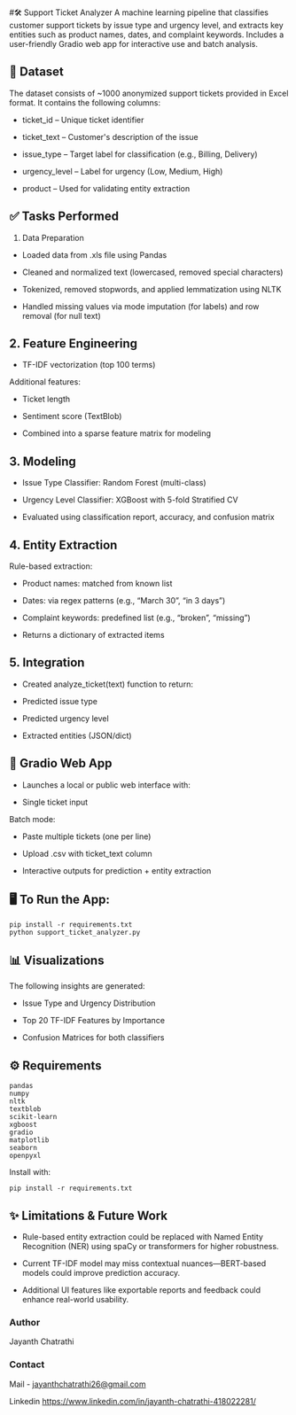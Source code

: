 #🛠️ Support Ticket Analyzer
A machine learning pipeline that classifies customer support tickets by issue type and urgency level, and extracts key entities such as product names, dates, and complaint keywords.
Includes a user-friendly Gradio web app for interactive use and batch analysis.

## 📁 Dataset
The dataset consists of ~1000 anonymized support tickets provided in Excel format. It contains the following columns:

- ticket_id – Unique ticket identifier

- ticket_text – Customer's description of the issue

- issue_type – Target label for classification (e.g., Billing, Delivery)

- urgency_level – Label for urgency (Low, Medium, High)

- product – Used for validating entity extraction

## ✅ Tasks Performed
1. Data Preparation
- Loaded data from .xls file using Pandas

- Cleaned and normalized text (lowercased, removed special characters)

- Tokenized, removed stopwords, and applied lemmatization using NLTK

- Handled missing values via mode imputation (for labels) and row removal (for null text)

## 2. Feature Engineering
- TF-IDF vectorization (top 100 terms)

Additional features:

- Ticket length

- Sentiment score (TextBlob)

- Combined into a sparse feature matrix for modeling

## 3. Modeling
- Issue Type Classifier: Random Forest (multi-class)

- Urgency Level Classifier: XGBoost with 5-fold Stratified CV

- Evaluated using classification report, accuracy, and confusion matrix

## 4. Entity Extraction
Rule-based extraction:

- Product names: matched from known list

- Dates: via regex patterns (e.g., “March 30”, “in 3 days”)

- Complaint keywords: predefined list (e.g., “broken”, “missing”)

- Returns a dictionary of extracted items

## 5. Integration
- Created analyze_ticket(text) function to return:

- Predicted issue type

- Predicted urgency level

- Extracted entities (JSON/dict)

## 🚀 Gradio Web App
- Launches a local or public web interface with:

- Single ticket input

Batch mode:

- Paste multiple tickets (one per line)

- Upload .csv with ticket_text column

- Interactive outputs for prediction + entity extraction

## 🖥️ To Run the App:

    pip install -r requirements.txt
    python support_ticket_analyzer.py

## 📊 Visualizations
The following insights are generated:

- Issue Type and Urgency Distribution

- Top 20 TF-IDF Features by Importance

- Confusion Matrices for both classifiers

## ⚙️ Requirements

    pandas
    numpy
    nltk
    textblob
    scikit-learn
    xgboost
    gradio
    matplotlib
    seaborn
    openpyxl
Install with:

    pip install -r requirements.txt

## ✨ Limitations & Future Work
- Rule-based entity extraction could be replaced with Named Entity Recognition (NER) using spaCy or transformers for higher robustness.

- Current TF-IDF model may miss contextual nuances—BERT-based models could improve prediction accuracy.

- Additional UI features like exportable reports and feedback could enhance real-world usability.

### Author
Jayanth Chatrathi

### Contact

Mail - jayanthchatrathi26@gmail.com

Linkedin https://www.linkedin.com/in/jayanth-chatrathi-418022281/
